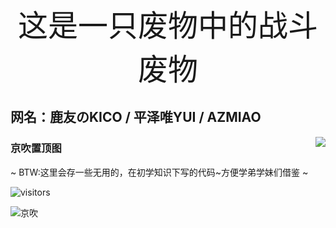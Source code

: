 <!-- ## 这是一只废物中的战斗废物 -->
<div align='center'><font face="等线" size=10>这是一只废物中的战斗废物</font></div>

## 网名：鹿友のKICO / 平泽唯YUI / AZMIAO

<a href="https://github.com/azmiao">
  <img align="right" src="https://github-readme-stats.vercel.app/api?username=azmiao&theme=buefy&show_icons=true" />
</a>

### 京吹置顶图
~ BTW:这里会存一些无用的，在初学知识下写的代码~方便学弟学妹们借鉴 ~

![visitors](https://visitor-badge.glitch.me/badge?page_id=azmiao)

![京吹](https://cdn.jsdelivr.net/gh/azmiao/picture-bed/img/1624068645766.png)
